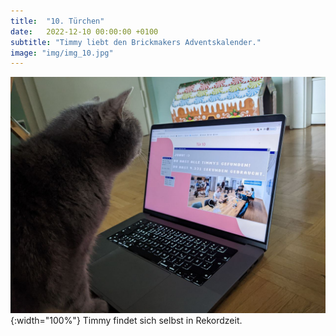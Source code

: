 ```yaml
---
title:  "10. Türchen"
date:   2022-12-10 00:00:00 +0100
subtitle: "Timmy liebt den Brickmakers Adventskalender."
image: "img/img_10.jpg"
---
```


![Timmy](../img/img_10.jpg){:width="100%"}
Timmy findet sich selbst in Rekordzeit.
